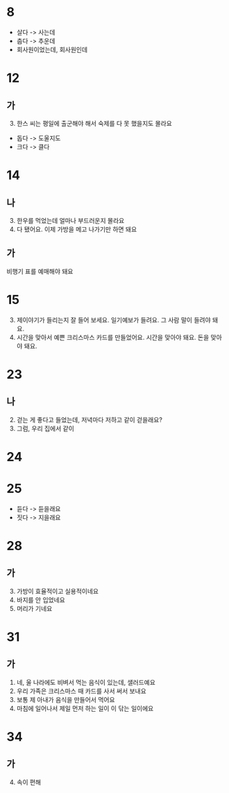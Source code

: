 # 8
* 살다 -> 사는데
* 춥다 -> 추운데
* 회사원이었는데, 회사원인데
# 12
## 가
3. 한스 씨는 평일에 출군해야 해서 숙제를 다 못 했을지도 몰라요


 * 돕다 -> 도울지도
 * 크다 -> 클다
# 14
## 나
3. 한우를 먹었는데 얼마나 부드러운지 몰라요
4. 다 됐어요. 이제 가방을 메고 나가기만 하면 돼요
## 가
비행기 표를 예매해야 돼요
# 15
3. 제이야기가 들리는지 잘 들어 보세요. 일기예보가 들려요. 그 사람 말이 들려야 돼요.
4. 시간을 맞아서 예쁜 크리스마스 카드를 만들었어요. 시간을 맞아야 돼요. 돈을 맞아야 돼요.
# 23
## 나
2. 걷는 게 좋다고 들었는데, 저녁마다 저하고 같이 걷을래요?
3. 그럼, 우리 집에서 같이 
# 24
# 25
* 듣다 -> 듣을래요
* 짓다 -> 지을래요
# 28
## 가
3. 가방이 효율적이고 실용적이네요
4. 바지를 안 입었네요
5. 머리가 기네요
# 31
## 가
1. 네, 울 나라에도 비벼서 먹는 음식이 있는데, 샐러드예요
2. 우리 가족은 크리스마스 때 카드를 사서 써서 보내요
3. 보통 제 아내가 음식을 만들어서 먹어요
4. 마침에 일어나서 제일 먼저 하는 일이 이 닦는 일이에요
# 34
## 가
4. 속이 편해